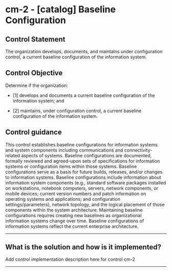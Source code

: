 # cm-2 - \[catalog\] Baseline Configuration

## Control Statement

The organization develops, documents, and maintains under configuration control, a current baseline configuration of the information system.

## Control Objective

Determine if the organization:

- \[1\] develops and documents a current baseline configuration of the information system; and

- \[2\] maintains, under configuration control, a current baseline configuration of the information system.

## Control guidance

This control establishes baseline configurations for information systems and system components including communications and connectivity-related aspects of systems. Baseline configurations are documented, formally reviewed and agreed-upon sets of specifications for information systems or configuration items within those systems. Baseline configurations serve as a basis for future builds, releases, and/or changes to information systems. Baseline configurations include information about information system components (e.g., standard software packages installed on workstations, notebook computers, servers, network components, or mobile devices; current version numbers and patch information on operating systems and applications; and configuration settings/parameters), network topology, and the logical placement of those components within the system architecture. Maintaining baseline configurations requires creating new baselines as organizational information systems change over time. Baseline configurations of information systems reflect the current enterprise architecture.

______________________________________________________________________

## What is the solution and how is it implemented?

Add control implementation description here for control cm-2

______________________________________________________________________
